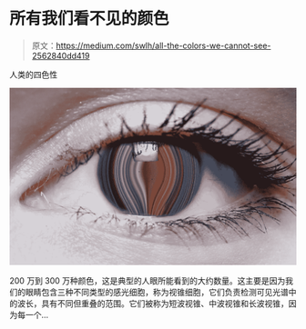 # 所有我们看不见的颜色

> 原文：<https://medium.com/swlh/all-the-colors-we-cannot-see-2562840dd419>

人类的四色性

![](img/220b173bb723eff59fb168df0652d2b0.png)

200 万到 300 万种颜色，这是典型的人眼所能看到的大约数量。这主要是因为我们的眼睛包含三种不同类型的感光细胞，称为视锥细胞，它们负责检测可见光谱中的波长，具有不同但重叠的范围。它们被称为短波视锥、中波视锥和长波视锥，因为每一个…